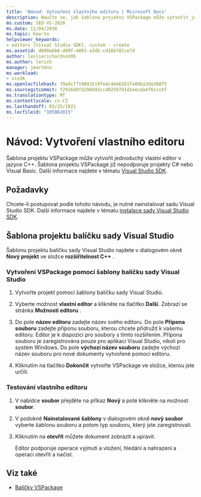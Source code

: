 ```yaml
---
title: 'Návod: Vytvoření vlastního editoru | Microsoft Docs'
description: Naučte se, jak šablona projektu VSPackage může vytvořit jednoduchý vlastní editor v jazyce C++ pomocí tohoto návodu.
ms.custom: SEO-VS-2020
ms.date: 11/04/2016
ms.topic: how-to
helpviewer_keywords:
- editors [Visual Studio SDK], custom - create
ms.assetid: d090abb6-d99f-4083-a3db-cd16bf81ce7d
author: leslierichardson95
ms.author: lerich
manager: jmartens
ms.workload:
- vssdk
ms.openlocfilehash: 79adcf719091619fe4c4eb62b1fe89ba3da388f5
ms.sourcegitcommit: f2916d8fd296b92cc402597d1d1eecda4f6cccbf
ms.translationtype: MT
ms.contentlocale: cs-CZ
ms.lasthandoff: 03/25/2021
ms.locfileid: "105062015"
---
```

# <a name="walkthrough-create-a-custom-editor"></a>Návod: Vytvoření vlastního editoru
Šablona projektu VSPackage může vytvořit jednoduchý vlastní editor v jazyce C++. Šablona projektu VSPackage již nepodporuje projekty C# nebo Visual Basic. Další informace najdete v tématu [Visual Studio SDK](../extensibility/visual-studio-sdk.md).

## <a name="prerequisites"></a>Požadavky
 Chcete-li postupovat podle tohoto návodu, je nutné nainstalovat sadu Visual Studio SDK. Další informace najdete v tématu [instalace sady Visual Studio SDK](../extensibility/installing-the-visual-studio-sdk.md).

## <a name="the-visual-studio-package-project-template"></a>Šablona projektu balíčku sady Visual Studio
 Šablonu projektu balíčku sady Visual Studio najdete v dialogovém okně **Nový projekt** ve složce **rozšiřitelnost C++** .

### <a name="to-create-a-vspackage-using-the-visual-studio-package-template"></a>Vytvoření VSPackage pomocí šablony balíčku sady Visual Studio

1. Vytvořte projekt pomocí šablony balíčku sady Visual Studio.

2. Vyberte možnost **vlastní editor** a klikněte na tlačítko **Další**. Zobrazí se stránka **Možnosti editoru** .

3. Do pole **název editoru** zadejte název svého editoru. Do pole **Přípona souboru** zadejte příponu souboru, kterou chcete přidružit k vašemu editoru. Editor je k dispozici pro soubory s tímto rozšířením. Přípona souboru je zaregistrována pouze pro aplikaci Visual Studio, nikoli pro systém Windows. Do pole **výchozí název souboru** zadejte výchozí název souboru pro nové dokumenty vytvořené pomocí editoru.

4. Kliknutím na tlačítko **Dokončit** vytvořte VSPackage ve složce, kterou jste určili.

### <a name="to-test-your-custom-editor"></a>Testování vlastního editoru

1. V nabídce **soubor** přejděte na příkaz **Nový** a poté klikněte na možnost **soubor**.

2. V podokně **Nainstalované šablony** v dialogovém okně **nový soubor** vyberte šablonu souboru a potom typ souboru, který jste zaregistrovali.

3. Kliknutím na **otevřít** můžete dokument zobrazit a upravit.

     Editor podporuje operace vyjmutí a vložení, hledání a nahrazení a operací otevřít a načíst.

## <a name="see-also"></a>Viz také
- [Balíčky VSPackage](../extensibility/internals/vspackages.md)
